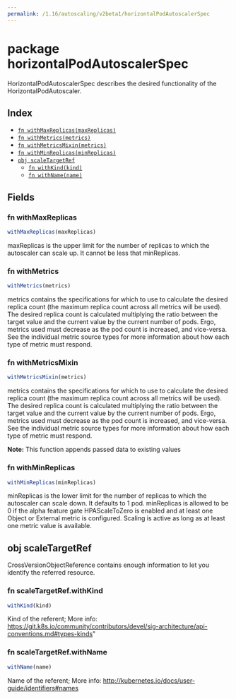 ```yaml
---
permalink: /1.16/autoscaling/v2beta1/horizontalPodAutoscalerSpec
---
```


# package horizontalPodAutoscalerSpec

HorizontalPodAutoscalerSpec describes the desired functionality of the HorizontalPodAutoscaler.

## Index

* [`fn withMaxReplicas(maxReplicas)`](#fn-withmaxreplicas)
* [`fn withMetrics(metrics)`](#fn-withmetrics)
* [`fn withMetricsMixin(metrics)`](#fn-withmetricsmixin)
* [`fn withMinReplicas(minReplicas)`](#fn-withminreplicas)
* [`obj scaleTargetRef`](#obj-scaletargetref)
  * [`fn withKind(kind)`](#fn-scaletargetrefwithkind)
  * [`fn withName(name)`](#fn-scaletargetrefwithname)

## Fields

### fn withMaxReplicas

```ts
withMaxReplicas(maxReplicas)
```

maxReplicas is the upper limit for the number of replicas to which the autoscaler can scale up. It cannot be less that minReplicas.

### fn withMetrics

```ts
withMetrics(metrics)
```

metrics contains the specifications for which to use to calculate the desired replica count (the maximum replica count across all metrics will be used).  The desired replica count is calculated multiplying the ratio between the target value and the current value by the current number of pods.  Ergo, metrics used must decrease as the pod count is increased, and vice-versa.  See the individual metric source types for more information about how each type of metric must respond.

### fn withMetricsMixin

```ts
withMetricsMixin(metrics)
```

metrics contains the specifications for which to use to calculate the desired replica count (the maximum replica count across all metrics will be used).  The desired replica count is calculated multiplying the ratio between the target value and the current value by the current number of pods.  Ergo, metrics used must decrease as the pod count is increased, and vice-versa.  See the individual metric source types for more information about how each type of metric must respond.

**Note:** This function appends passed data to existing values

### fn withMinReplicas

```ts
withMinReplicas(minReplicas)
```

minReplicas is the lower limit for the number of replicas to which the autoscaler can scale down.  It defaults to 1 pod.  minReplicas is allowed to be 0 if the alpha feature gate HPAScaleToZero is enabled and at least one Object or External metric is configured.  Scaling is active as long as at least one metric value is available.

## obj scaleTargetRef

CrossVersionObjectReference contains enough information to let you identify the referred resource.

### fn scaleTargetRef.withKind

```ts
withKind(kind)
```

Kind of the referent; More info: https://git.k8s.io/community/contributors/devel/sig-architecture/api-conventions.md#types-kinds"

### fn scaleTargetRef.withName

```ts
withName(name)
```

Name of the referent; More info: http://kubernetes.io/docs/user-guide/identifiers#names
